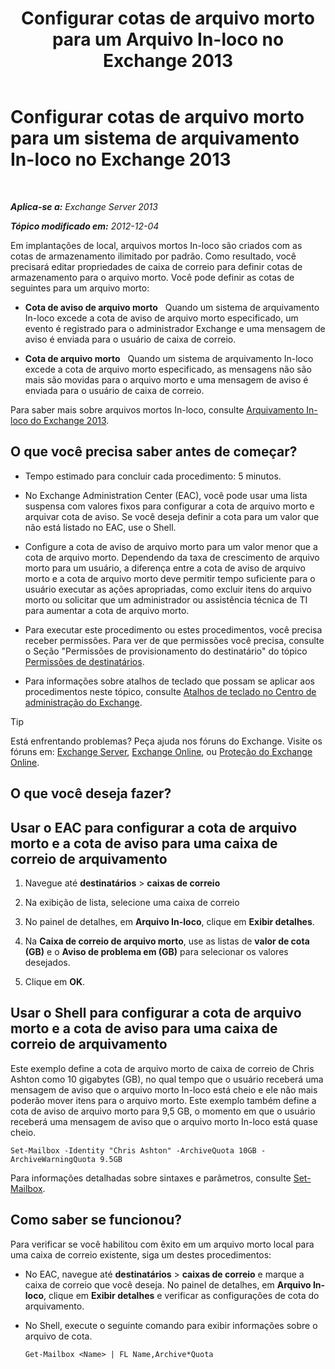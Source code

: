 ﻿---
title: 'Configurar cotas de arquivo morto para um Arquivo In-loco no Exchange 2013'
TOCTitle: Configurar cotas de arquivo morto para um sistema de arquivamento In-loco no Exchange 2013
ms:assetid: f10e77c7-e1d4-415a-bef9-cb3f00e74c34
ms:mtpsurl: https://technet.microsoft.com/pt-br/library/Ee633489(v=EXCHG.150)
ms:contentKeyID: 50556315
ms.date: 05/22/2018
mtps_version: v=EXCHG.150
ms.translationtype: MT
---

# Configurar cotas de arquivo morto para um sistema de arquivamento In-loco no Exchange 2013

 

_**Aplica-se a:** Exchange Server 2013_

_**Tópico modificado em:** 2012-12-04_

Em implantações de local, arquivos mortos In-loco são criados com as cotas de armazenamento ilimitado por padrão. Como resultado, você precisará editar propriedades de caixa de correio para definir cotas de armazenamento para o arquivo morto. Você pode definir as cotas de seguintes para um arquivo morto:

  - **Cota de aviso de arquivo morto**   Quando um sistema de arquivamento In-loco excede a cota de aviso de arquivo morto especificado, um evento é registrado para o administrador Exchange e uma mensagem de aviso é enviada para o usuário de caixa de correio.

  - **Cota de arquivo morto**   Quando um sistema de arquivamento In-loco excede a cota de arquivo morto especificado, as mensagens não são mais são movidas para o arquivo morto e uma mensagem de aviso é enviada para o usuário de caixa de correio.

Para saber mais sobre arquivos mortos In-loco, consulte [Arquivamento In-loco do Exchange 2013](in-place-archiving-in-exchange-2013-exchange-2013-help.md).

## O que você precisa saber antes de começar?

  - Tempo estimado para concluir cada procedimento: 5 minutos.

  - No Exchange Administration Center (EAC), você pode usar uma lista suspensa com valores fixos para configurar a cota de arquivo morto e arquivar cota de aviso. Se você deseja definir a cota para um valor que não está listado no EAC, use o Shell.

  - Configure a cota de aviso de arquivo morto para um valor menor que a cota de arquivo morto. Dependendo da taxa de crescimento de arquivo morto para um usuário, a diferença entre a cota de aviso de arquivo morto e a cota de arquivo morto deve permitir tempo suficiente para o usuário executar as ações apropriadas, como excluir itens do arquivo morto ou solicitar que um administrador ou assistência técnica de TI para aumentar a cota de arquivo morto.

  - Para executar este procedimento ou estes procedimentos, você precisa receber permissões. Para ver de que permissões você precisa, consulte o Seção "Permissões de provisionamento do destinatário" do tópico [Permissões de destinatários](recipients-permissions-exchange-2013-help.md).

  - Para informações sobre atalhos de teclado que possam se aplicar aos procedimentos neste tópico, consulte [Atalhos de teclado no Centro de administração do Exchange](keyboard-shortcuts-in-the-exchange-admin-center-exchange-online-protection-help.md).


> [!TIP]
> Está enfrentando problemas? Peça ajuda nos fóruns do Exchange. Visite os fóruns em: <A href="https://go.microsoft.com/fwlink/p/?linkid=60612">Exchange Server</A>, <A href="https://go.microsoft.com/fwlink/p/?linkid=267542">Exchange Online</A>, ou <A href="https://go.microsoft.com/fwlink/p/?linkid=285351">Proteção do Exchange Online</A>.



## O que você deseja fazer?

## Usar o EAC para configurar a cota de arquivo morto e a cota de aviso para uma caixa de correio de arquivamento

1.  Navegue até **destinatários** \> **caixas de correio**

2.  Na exibição de lista, selecione uma caixa de correio

3.  No painel de detalhes, em **Arquivo In-loco**, clique em **Exibir detalhes**.

4.  Na **Caixa de correio de arquivo morto**, use as listas de **valor de cota (GB)** e o **Aviso de problema em (GB)** para selecionar os valores desejados.

5.  Clique em **OK**.

## Usar o Shell para configurar a cota de arquivo morto e a cota de aviso para uma caixa de correio de arquivamento

Este exemplo define a cota de arquivo morto de caixa de correio de Chris Ashton como 10 gigabytes (GB), no qual tempo que o usuário receberá uma mensagem de aviso que o arquivo morto In-loco está cheio e ele não mais poderão mover itens para o arquivo morto. Este exemplo também define a cota de aviso de arquivo morto para 9,5 GB, o momento em que o usuário receberá uma mensagem de aviso que o arquivo morto In-loco está quase cheio.

    Set-Mailbox -Identity "Chris Ashton" -ArchiveQuota 10GB -ArchiveWarningQuota 9.5GB

Para informações detalhadas sobre sintaxes e parâmetros, consulte [Set-Mailbox](https://technet.microsoft.com/pt-br/library/bb123981\(v=exchg.150\)).

## Como saber se funcionou?

Para verificar se você habilitou com êxito em um arquivo morto local para uma caixa de correio existente, siga um destes procedimentos:

  - No EAC, navegue até **destinatários** \> **caixas de correio** e marque a caixa de correio que você deseja. No painel de detalhes, em **Arquivo In-loco**, clique em **Exibir detalhes** e verificar as configurações de cota do arquivamento.

  - No Shell, execute o seguinte comando para exibir informações sobre o arquivo de cota.
    
        Get-Mailbox <Name> | FL Name,Archive*Quota

